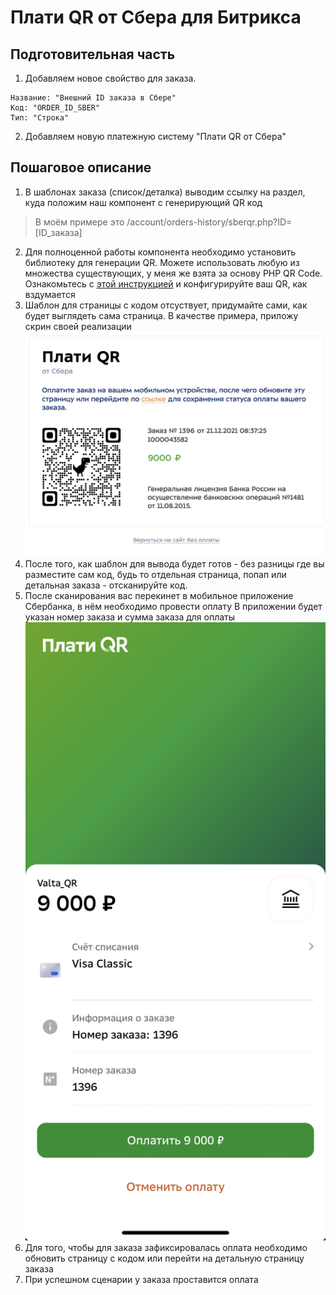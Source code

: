 # Плати QR от Сбера для Битрикса
## Подготовительная часть
1. Добавляем новое свойство для заказа.
```
Название: "Внешний ID заказа в Сбере"
Код: "ORDER_ID_SBER"
Тип: "Строка"
```
2. Добавляем новую платежную систему "Плати QR от Сбера"
## Пошаговое описание
1. В шаблонах заказа (список/деталка) выводим ссылку на раздел, куда положим наш компонент с генерирующий QR код 

>В моём примере это /account/orders-history/sberqr.php?ID=[ID_заказа]

2. Для полноценной работы компонента необходимо установить библиотеку для генерации QR. Можете использовать любую из множества существующих, у меня же взята за основу PHP QR Code. Ознакомьтесь с [этой инструкцией](https://snipp.ru/php/qr-code) и конфигурируйте ваш QR, как вздумается
3. Шаблон для страницы с кодом отсуствует, придумайте сами, как будет выглядеть сама страница. В качестве примера, приложу скрин своей реализации
![QR код](/local/assets/images/sber_qr.jpg "Пример вывода QR на отдельной странице")
4. После того, как шаблон для вывода будет готов - без разницы где вы разместите сам код, будь то отдельная страница, попап или детальная заказа - отсканируйте код. 
5. После сканирования вас перекинет в мобильное приложение Сбербанка, в нём необходимо провести оплату
В приложении будет указан номер заказа и сумма заказа для оплаты
![Мобильное приложение](/local/assets/images/pay_qr.jpg "Результат сканирования QR кода")
6. Для того, чтобы для заказа зафиксировалась оплата необходимо обновить страницу с кодом или перейти на детальную страницу заказа
7. При успешном сценарии у заказа проставится оплата